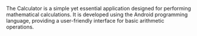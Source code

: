 The Calculator is a simple yet essential application designed for performing mathematical calculations. 
It is developed using the Android programming language, providing a user-friendly interface for basic arithmetic operations.
